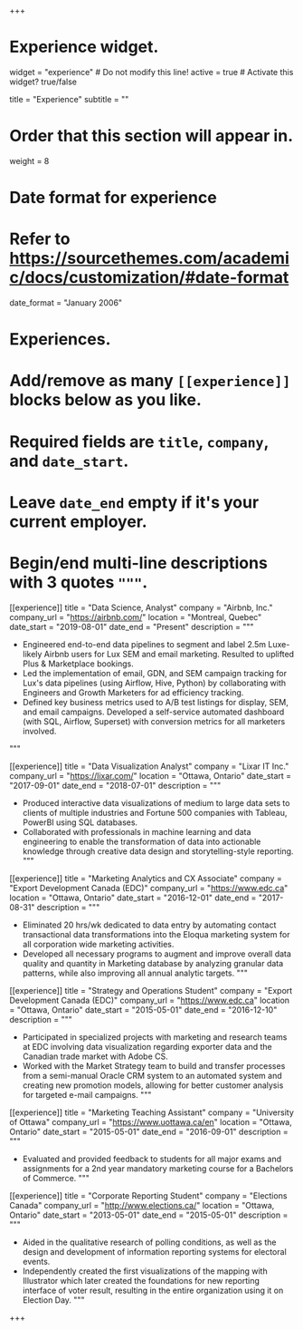 +++
# Experience widget.
widget = "experience"  # Do not modify this line!
active = true  # Activate this widget? true/false

title = "Experience"
subtitle = ""

# Order that this section will appear in.
weight = 8

# Date format for experience
#   Refer to https://sourcethemes.com/academic/docs/customization/#date-format
date_format = "January 2006"

# Experiences.
#   Add/remove as many `[[experience]]` blocks below as you like.
#   Required fields are `title`, `company`, and `date_start`.
#   Leave `date_end` empty if it's your current employer.
#   Begin/end multi-line descriptions with 3 quotes `"""`.
[[experience]]
  title = "Data Science, Analyst"
  company = "Airbnb, Inc."
  company_url = "https://airbnb.com/"
  location = "Montreal, Quebec"
  date_start = "2019-08-01"
  date_end = "Present"
  description = """
  * Engineered end-to-end data pipelines to segment and label 2.5m Luxe-likely Airbnb users for Lux SEM and email marketing. Resulted to uplifted Plus & Marketplace bookings.
  * Led the implementation of email, GDN, and SEM campaign tracking for Lux's data pipelines (using Airflow, Hive, Python) by collaborating with Engineers and Growth Marketers for ad efficiency tracking.
  * Defined key business metrics used to A/B test listings for display, SEM, and email campaigns. Developed a self-service automated dashboard (with SQL, Airflow, Superset) with conversion metrics for all marketers involved.
  
  """


[[experience]]
  title = "Data Visualization Analyst"
  company = "Lixar IT Inc."
  company_url = "https://lixar.com/"
  location = "Ottawa, Ontario"
  date_start = "2017-09-01"
  date_end = "2018-07-01"
  description = """
  * Produced interactive data visualizations of medium to large data sets to clients of multiple industries and Fortune 500 companies with Tableau, PowerBI using SQL databases.
  * Collaborated with professionals in machine learning and data engineering to enable the transformation of data into actionable knowledge through creative data design and storytelling-style reporting.
  """

[[experience]]
  title = "Marketing Analytics and CX Associate"
  company = "Export Development Canada (EDC)"
  company_url = "https://www.edc.ca"
  location = "Ottawa, Ontario"
  date_start = "2016-12-01"
  date_end = "2017-08-31"
  description = """
  * Eliminated 20 hrs/wk dedicated to data entry by automating contact transactional data transformations into the Eloqua marketing system for all corporation wide marketing activities.
  * Developed all necessary programs to augment and improve overall data quality and quantity in Marketing database by analyzing granular data patterns, while also improving all annual analytic targets.
"""


[[experience]]
  title = "Strategy and Operations Student"
  company = "Export Development Canada (EDC)"
  company_url = "https://www.edc.ca"
  location = "Ottawa, Ontario"
  date_start = "2015-05-01"
  date_end = "2016-12-10"
  description = """
  * Participated in specialized projects with marketing and research teams at EDC involving data visualization regarding exporter data and the Canadian trade market with Adobe CS.
  * Worked with the Market Strategy team to build and transfer processes from a semi-manual Oracle CRM system to an automated system and creating new promotion models, allowing for better customer analysis for targeted e-mail campaigns.
"""


[[experience]]
  title = "Marketing Teaching Assistant"
  company = "University of Ottawa"
  company_url = "https://www.uottawa.ca/en"
  location = "Ottawa, Ontario"
  date_start = "2015-05-01"
  date_end = "2016-09-01"
  description = """
  *  Evaluated and provided feedback to students for all major exams and assignments for a 2nd year mandatory marketing course for a Bachelors of Commerce.
"""


[[experience]]
  title = "Corporate Reporting Student"
  company = "Elections Canada"
  company_url = "http://www.elections.ca/"
  location = "Ottawa, Ontario"
  date_start = "2013-05-01"
  date_end = "2015-05-01"
  description = """
  * Aided in the qualitative research of polling conditions, as well as the design and development of information reporting systems for electoral events.
  * Independently created the first visualizations of the mapping with Illustrator which later created the foundations for new reporting interface of voter result, resulting in the entire organization using it on Election Day.
"""



























+++
